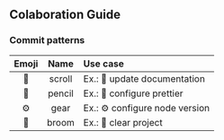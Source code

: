 ## Colaboration Guide

### Commit patterns

|  Emoji   |  Name  | Use case                           |
| :------: | :----: | :--------------------------------- |
| :scroll: | scroll | Ex.: :scroll: update documentation |
| :pencil: | pencil | Ex.: :pencil: configure prettier   |
|  :gear:  |  gear  | Ex.: :gear: configure node version |
| :broom:  | broom  | Ex.: :broom: clear project         |
